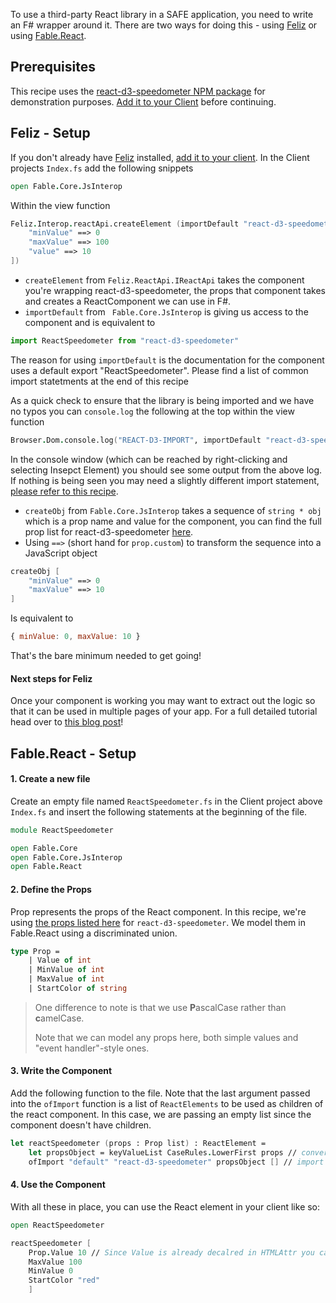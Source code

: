 To use a third-party React library in a SAFE application, you need to write an F# wrapper around it. There are two ways for doing this - using [Feliz](https://zaid-ajaj.github.io/Feliz/) or using [Fable.React](https://www.nuget.org/packages/Fable.React/).
## Prerequisites

This recipe uses the [react-d3-speedometer NPM package](https://www.npmjs.com/package/react-d3-speedometer) for demonstration purposes. [Add it to your Client](../package-management/add-npm-package-to-client.md) before continuing.

## Feliz - Setup

If you don't already have [Feliz](https://www.nuget.org/packages/Feliz/) installed, [add it to your client](../ui/add-feliz.md).
In the Client projects `Index.fs` add the following snippets

```fsharp
open Fable.Core.JsInterop
```

 Within the view function 
```fsharp 
Feliz.Interop.reactApi.createElement (importDefault "react-d3-speedometer", createObj [
    "minValue" ==> 0
    "maxValue" ==> 100
    "value" ==> 10
])
```

- `createElement` from `Feliz.ReactApi.IReactApi` takes the component you're wrapping react-d3-speedometer, the props that component takes and creates a ReactComponent we can use in F#.
- `importDefault` from ` Fable.Core.JsInterop` is giving us access to the component and is equivalent to 
```javascript 
import ReactSpeedometer from "react-d3-speedometer"
```
The reason for using `importDefault` is the documentation for the component uses a default export "ReactSpeedometer". Please find a list of common import statetments at the end of this recipe

As a quick check to ensure that the library is being imported and we have no typos you can `console.log` the following at the top within the view function 
```fsharp
Browser.Dom.console.log("REACT-D3-IMPORT", importDefault "react-d3-speedometer")
```
In the console window (which can be reached by right-clicking and selecting Insepct Element) you should see some output from the above log. 
If nothing is being seen you may need a slightly different import statement, [please refer to this recipe](../../v4-recipes/javascript/import-js-module.md).

- `createObj` from `Fable.Core.JsInterop` takes a sequence of `string * obj` which is a prop name and value for the component, you can find the full prop list for react-d3-speedometer [here](https://www.npmjs.com/package/react-d3-speedometer).
- Using `==>` (short hand for `prop.custom`) to transform the sequence into a JavaScript object 

```fsharp
createObj [
    "minValue" ==> 0
    "maxValue" ==> 10
]
```
Is equivalent to 
```javascript 
{ minValue: 0, maxValue: 10 }
```

That's the bare minimum needed to get going!

#### Next steps for Feliz

Once your component is working you may want to extract out the logic so that it can be used in multiple pages of your app.
For a full detailed tutorial head over to [this blog post](https://www.compositional-it.com/news-blog/f-wrappers-for-react-components/)!

## Fable.React - Setup

#### 1. Create a new file

Create an empty file named `ReactSpeedometer.fs` in the Client project above `Index.fs` and insert the following statements at the beginning of the file.

```fsharp
module ReactSpeedometer

open Fable.Core
open Fable.Core.JsInterop
open Fable.React
```

#### 2. Define the Props
Prop represents the props of the React component. In this recipe, we're using [the props listed here](https://www.npmjs.com/package/react-d3-speedometer) for `react-d3-speedometer`. We model them in Fable.React using a discriminated union.

```fsharp
type Prop =
    | Value of int
    | MinValue of int
    | MaxValue of int 
    | StartColor of string
```

> One difference to note is that we use **P**ascalCase rather than **c**amelCase.
>
> Note that we can model any props here, both simple values and "event handler"-style ones.

#### 3. Write the Component
Add the following function to the file. Note that the last argument passed into the `ofImport` function is a list of `ReactElements` to be used as children of the react component. In this case, we are passing an empty list since the component doesn't have children.

```fsharp
let reactSpeedometer (props : Prop list) : ReactElement =
    let propsObject = keyValueList CaseRules.LowerFirst props // converts Props to JS object
    ofImport "default" "react-d3-speedometer" propsObject [] // import the default function/object from react-d3-speedometer
```

#### 4. Use the Component
With all these in place, you can use the React element in your client like so:

```fsharp
open ReactSpeedometer

reactSpeedometer [
    Prop.Value 10 // Since Value is already decalred in HTMLAttr you can use Prop.Value to tell the F# compiler its of type Prop and not HTMLAttr
    MaxValue 100
    MinValue 0 
    StartColor "red"
    ]
```